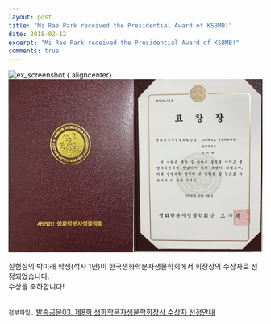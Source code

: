 ```yaml
---
layout: post
title: "Mi Rae Park received the Presidential Award of KSBMB!"
date: 2018-02-12
excerpt: "Mi Rae Park received the Presidential Award of KSBMB!"
comments: true
---
```


![ex_screenshot](/assets/img/PMR_KSBMB.jpg) {.aligncenter}
<br/>
![ex_screenshot](/assets/PMR_KSBMB_Award.jpg)

실험실의 박미래 학생(석사 1년)이 한국생화학분자생물학회에서 회장상의 수상자로 선정되었습니다.<br/>
수상을 축하합니다!
<br/>
<br/>

`첨부파일.` [발송공문03. 제8회 생화학분자생물학회장상 수상자 선정안내](/assets/PMR_KSBMB.pdf)

